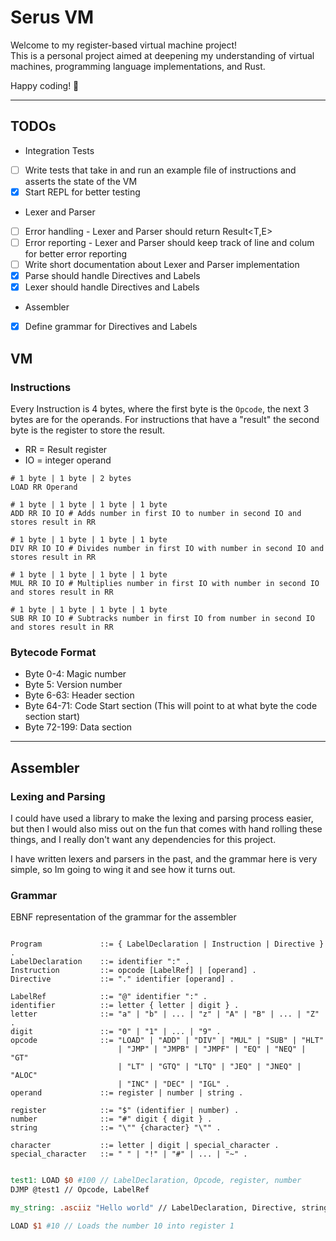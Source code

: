 # Serus VM

Welcome to my register-based virtual machine project!  
This is a personal project aimed at deepening my understanding of virtual machines, programming language implementations, and Rust.

Happy coding! 🚀

---

## TODOs

- Integration Tests
- [ ] Write tests that take in and run an example file of instructions and asserts the state of the VM
- [x] Start REPL for better testing

- Lexer and Parser
- [ ] Error handling - Lexer and Parser should return Result<T,E>
- [ ] Error reporting - Lexer and Parser should keep track of line and colum for better error reporting
- [ ] Write short documentation about Lexer and Parser implementation
- [x] Parse should handle Directives and Labels
- [x] Lexer should handle Directives and Labels

- Assembler
- [x] Define grammar for Directives and Labels

## VM

### Instructions

Every Instruction is 4 bytes, where the first byte is the `Opcode`, the next 3 bytes are for the operands.
For instructions that have a "result" the second byte is the register to store the result.

- RR = Result register
- IO = integer operand

```
# 1 byte | 1 byte | 2 bytes
LOAD RR Operand

# 1 byte | 1 byte | 1 byte | 1 byte
ADD RR IO IO # Adds number in first IO to number in second IO and stores result in RR

# 1 byte | 1 byte | 1 byte | 1 byte
DIV RR IO IO # Divides number in first IO with number in second IO and stores result in RR

# 1 byte | 1 byte | 1 byte | 1 byte
MUL RR IO IO # Multiplies number in first IO with number in second IO and stores result in RR

# 1 byte | 1 byte | 1 byte | 1 byte
SUB RR IO IO # Subtracks number in first IO from number in second IO and stores result in RR

```

### Bytecode Format

- Byte 0-4: Magic number
- Byte 5: Version number
- Byte 6-63: Header section
- Byte 64-71: Code Start section (This will point to at what byte the code section start)
- Byte 72-199: Data section

---

## Assembler

### Lexing and Parsing

I could have used a library to make the lexing and parsing process easier, but then I would also miss out
on the fun that comes with hand rolling these things, and I really don't want any dependencies for this project.

I have written lexers and parsers in the past, and the grammar here is very simple, so Im going to wing it and see how it turns out.

### Grammar

EBNF representation of the grammar for the assembler

```EBNF

Program             ::= { LabelDeclaration | Instruction | Directive } .
LabelDeclaration    ::= identifier ":" .
Instruction         ::= opcode [LabelRef] | [operand] .
Directive           ::= "." identifier [operand] .

LabelRef            ::= "@" identifier ":" .
identifier          ::= letter { letter | digit } .
letter              ::= "a" | "b" | ... | "z" | "A" | "B" | ... | "Z" .
digit               ::= "0" | "1" | ... | "9" .
opcode              ::= "LOAD" | "ADD" | "DIV" | "MUL" | "SUB" | "HLT"
                        | "JMP" | "JMPB" | "JMPF" | "EQ" | "NEQ" | "GT"
                        | "LT" | "GTQ" | "LTQ" | "JEQ" | "JNEQ" | "ALOC"
                        | "INC" | "DEC" | "IGL" .
operand             ::= register | number | string .

register            ::= "$" (identifier | number) .
number              ::= "#" digit { digit } .
string              ::= "\"" {character} "\"" .

character           ::= letter | digit | special_character .
special_character   ::= " " | "!" | "#" | ... | "~" .


```

```MIPS
test1: LOAD $0 #100 // LabelDeclaration, Opcode, register, number
DJMP @test1 // Opcode, LabelRef
```

```MIPS
my_string: .asciiz "Hello world" // LabelDeclaration, Directive, string
```

```MIPS
LOAD $1 #10 // Loads the number 10 into register 1
```
